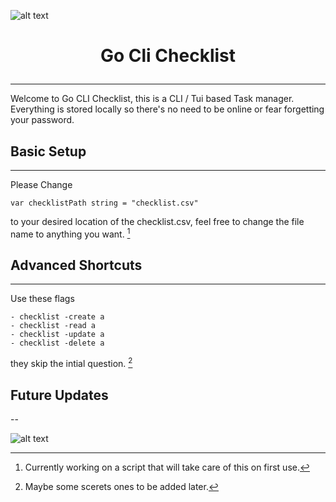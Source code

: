 ![alt text](https://encrypted-tbn0.gstatic.com/images?q=tbn:ANd9GcQfKsoP_M4oE-LhZl8ej-SpW4gqqL2MwkeNRY-qkxYgkRmHyvsrS3Sz9leOULJ-Js8vRX8&usqp=CAU)

# **<p style="text-align: center;">Go Cli Checklist</p>**
--- 

Welcome to Go CLI Checklist, this is a CLI / Tui based Task manager. Everything is stored locally so there's no need to be online or fear forgetting your password.

## **Basic Setup**
---

Please Change

`var checklistPath string = "checklist.csv"`

to your desired location of the checklist.csv, feel free to change the file name to anything you want. [^1]

[^1]:Currently working on a script that will take care of this on first use.

## **Advanced Shortcuts**
---

Use these flags

    - checklist -create a
    - checklist -read a
    - checklist -update a
    - checklist -delete a

they skip the intial question. [^2]

[^2]: Maybe some scerets ones to be added later.

## **Future Updates**
--

![alt text](https://encrypted-tbn0.gstatic.com/images?q=tbn:ANd9GcQfKsoP_M4oE-LhZl8ej-SpW4gqqL2MwkeNRY-qkxYgkRmHyvsrS3Sz9leOULJ-Js8vRX8&usqp=CAU)



